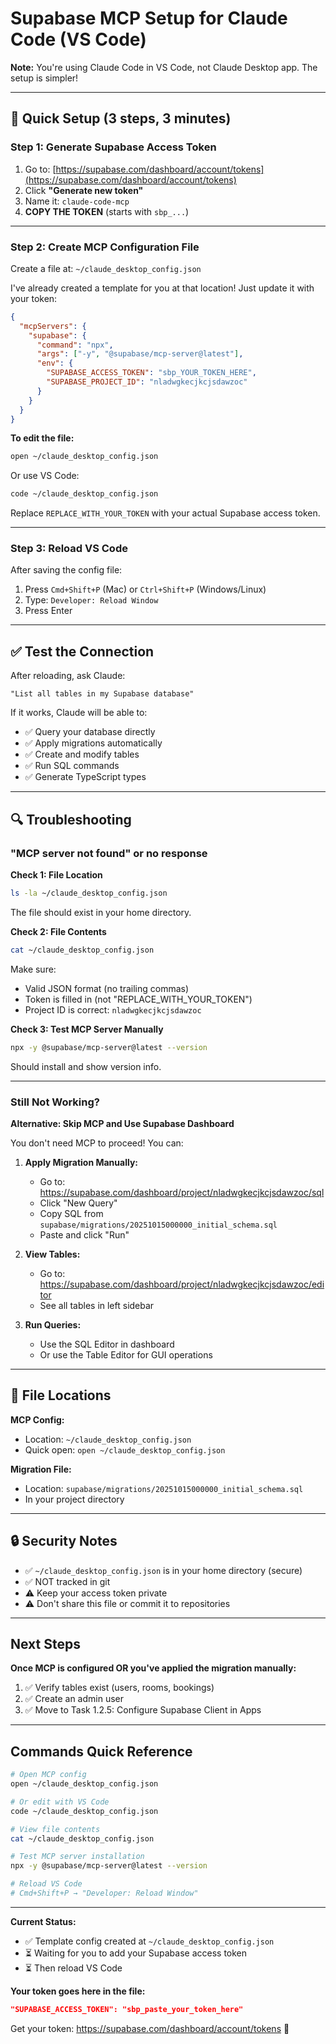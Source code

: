# Supabase MCP Setup for Claude Code (VS Code)

**Note:** You're using Claude Code in VS Code, not Claude Desktop app. The setup is simpler!

---

## 🎯 Quick Setup (3 steps, 3 minutes)

### Step 1: Generate Supabase Access Token

1. Go to: [https://supabase.com/dashboard/account/tokens](https://supabase.com/dashboard/account/tokens)
2. Click **"Generate new token"**
3. Name it: `claude-code-mcp`
4. **COPY THE TOKEN** (starts with `sbp_...`)

---

### Step 2: Create MCP Configuration File

Create a file at: `~/claude_desktop_config.json`

I've already created a template for you at that location! Just update it with your token:

```json
{
  "mcpServers": {
    "supabase": {
      "command": "npx",
      "args": ["-y", "@supabase/mcp-server@latest"],
      "env": {
        "SUPABASE_ACCESS_TOKEN": "sbp_YOUR_TOKEN_HERE",
        "SUPABASE_PROJECT_ID": "nladwgkecjkcjsdawzoc"
      }
    }
  }
}
```

**To edit the file:**

```bash
open ~/claude_desktop_config.json
```

Or use VS Code:

```bash
code ~/claude_desktop_config.json
```

Replace `REPLACE_WITH_YOUR_TOKEN` with your actual Supabase access token.

---

### Step 3: Reload VS Code

After saving the config file:

1. Press `Cmd+Shift+P` (Mac) or `Ctrl+Shift+P` (Windows/Linux)
2. Type: `Developer: Reload Window`
3. Press Enter

---

## ✅ Test the Connection

After reloading, ask Claude:

```
"List all tables in my Supabase database"
```

If it works, Claude will be able to:

- ✅ Query your database directly
- ✅ Apply migrations automatically
- ✅ Create and modify tables
- ✅ Run SQL commands
- ✅ Generate TypeScript types

---

## 🔍 Troubleshooting

### "MCP server not found" or no response

**Check 1: File Location**

```bash
ls -la ~/claude_desktop_config.json
```

The file should exist in your home directory.

**Check 2: File Contents**

```bash
cat ~/claude_desktop_config.json
```

Make sure:

- Valid JSON format (no trailing commas)
- Token is filled in (not "REPLACE_WITH_YOUR_TOKEN")
- Project ID is correct: `nladwgkecjkcjsdawzoc`

**Check 3: Test MCP Server Manually**

```bash
npx -y @supabase/mcp-server@latest --version
```

Should install and show version info.

---

### Still Not Working?

**Alternative: Skip MCP and Use Supabase Dashboard**

You don't need MCP to proceed! You can:

1. **Apply Migration Manually:**
   - Go to: https://supabase.com/dashboard/project/nladwgkecjkcjsdawzoc/sql
   - Click "New Query"
   - Copy SQL from `supabase/migrations/20251015000000_initial_schema.sql`
   - Paste and click "Run"

2. **View Tables:**
   - Go to: https://supabase.com/dashboard/project/nladwgkecjkcjsdawzoc/editor
   - See all tables in left sidebar

3. **Run Queries:**
   - Use the SQL Editor in dashboard
   - Or use the Table Editor for GUI operations

---

## 📍 File Locations

**MCP Config:**

- Location: `~/claude_desktop_config.json`
- Quick open: `open ~/claude_desktop_config.json`

**Migration File:**

- Location: `supabase/migrations/20251015000000_initial_schema.sql`
- In your project directory

---

## 🔒 Security Notes

- ✅ `~/claude_desktop_config.json` is in your home directory (secure)
- ✅ NOT tracked in git
- ⚠️ Keep your access token private
- ⚠️ Don't share this file or commit it to repositories

---

## Next Steps

**Once MCP is configured OR you've applied the migration manually:**

1. ✅ Verify tables exist (users, rooms, bookings)
2. ✅ Create an admin user
3. ✅ Move to Task 1.2.5: Configure Supabase Client in Apps

---

## Commands Quick Reference

```bash
# Open MCP config
open ~/claude_desktop_config.json

# Or edit with VS Code
code ~/claude_desktop_config.json

# View file contents
cat ~/claude_desktop_config.json

# Test MCP server installation
npx -y @supabase/mcp-server@latest --version

# Reload VS Code
# Cmd+Shift+P → "Developer: Reload Window"
```

---

**Current Status:**

- ✅ Template config created at `~/claude_desktop_config.json`
- ⏳ Waiting for you to add your Supabase access token
- ⏳ Then reload VS Code

**Your token goes here in the file:**

```json
"SUPABASE_ACCESS_TOKEN": "sbp_paste_your_token_here"
```

Get your token: https://supabase.com/dashboard/account/tokens 🚀
